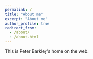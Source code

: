 ```yaml
---
permalink: /
title: "About me"
excerpt: "About me"
author_profile: true
redirect_from: 
  - /about/
  - /about.html
---
```


This is Peter Barkley's home on the web.
